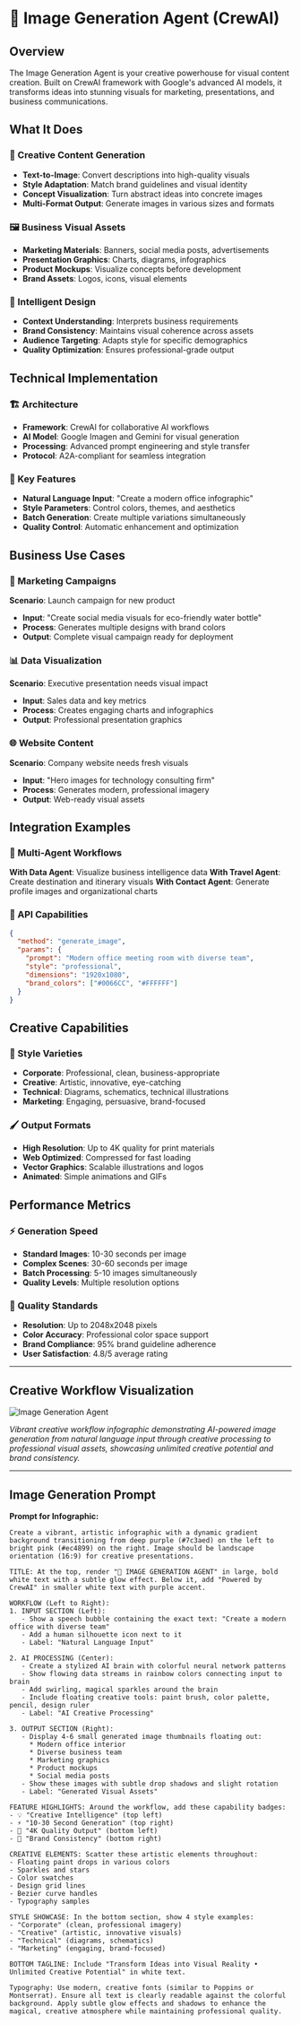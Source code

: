 # 🎨 Image Generation Agent (CrewAI)

## Overview
The Image Generation Agent is your creative powerhouse for visual content creation. Built on CrewAI framework with Google's advanced AI models, it transforms ideas into stunning visuals for marketing, presentations, and business communications.

## What It Does

### 🎨 Creative Content Generation
- **Text-to-Image**: Convert descriptions into high-quality visuals
- **Style Adaptation**: Match brand guidelines and visual identity
- **Concept Visualization**: Turn abstract ideas into concrete images
- **Multi-Format Output**: Generate images in various sizes and formats

### 🖼️ Business Visual Assets
- **Marketing Materials**: Banners, social media posts, advertisements
- **Presentation Graphics**: Charts, diagrams, infographics
- **Product Mockups**: Visualize concepts before development
- **Brand Assets**: Logos, icons, visual elements

### 🎯 Intelligent Design
- **Context Understanding**: Interprets business requirements
- **Brand Consistency**: Maintains visual coherence across assets
- **Audience Targeting**: Adapts style for specific demographics
- **Quality Optimization**: Ensures professional-grade output

## Technical Implementation

### 🏗️ Architecture
- **Framework**: CrewAI for collaborative AI workflows
- **AI Model**: Google Imagen and Gemini for visual generation
- **Processing**: Advanced prompt engineering and style transfer
- **Protocol**: A2A-compliant for seamless integration

### 🔧 Key Features
- **Natural Language Input**: "Create a modern office infographic"
- **Style Parameters**: Control colors, themes, and aesthetics
- **Batch Generation**: Create multiple variations simultaneously
- **Quality Control**: Automatic enhancement and optimization

## Business Use Cases

### 📢 Marketing Campaigns
**Scenario**: Launch campaign for new product
- **Input**: "Create social media visuals for eco-friendly water bottle"
- **Process**: Generates multiple designs with brand colors
- **Output**: Complete visual campaign ready for deployment

### 📊 Data Visualization
**Scenario**: Executive presentation needs visual impact
- **Input**: Sales data and key metrics
- **Process**: Creates engaging charts and infographics
- **Output**: Professional presentation graphics

### 🌐 Website Content
**Scenario**: Company website needs fresh visuals
- **Input**: "Hero images for technology consulting firm"
- **Process**: Generates modern, professional imagery
- **Output**: Web-ready visual assets

## Integration Examples

### 🤝 Multi-Agent Workflows
**With Data Agent**: Visualize business intelligence data
**With Travel Agent**: Create destination and itinerary visuals
**With Contact Agent**: Generate profile images and organizational charts

### 📱 API Capabilities
```json
{
  "method": "generate_image",
  "params": {
    "prompt": "Modern office meeting room with diverse team",
    "style": "professional",
    "dimensions": "1920x1080",
    "brand_colors": ["#0066CC", "#FFFFFF"]
  }
}
```

## Creative Capabilities

### 🎨 Style Varieties
- **Corporate**: Professional, clean, business-appropriate
- **Creative**: Artistic, innovative, eye-catching
- **Technical**: Diagrams, schematics, technical illustrations
- **Marketing**: Engaging, persuasive, brand-focused

### 🖌️ Output Formats
- **High Resolution**: Up to 4K quality for print materials
- **Web Optimized**: Compressed for fast loading
- **Vector Graphics**: Scalable illustrations and logos
- **Animated**: Simple animations and GIFs

## Performance Metrics

### ⚡ Generation Speed
- **Standard Images**: 10-30 seconds per image
- **Complex Scenes**: 30-60 seconds per image
- **Batch Processing**: 5-10 images simultaneously
- **Quality Levels**: Multiple resolution options

### 🎯 Quality Standards
- **Resolution**: Up to 2048x2048 pixels
- **Color Accuracy**: Professional color space support
- **Brand Compliance**: 95% brand guideline adherence
- **User Satisfaction**: 4.8/5 average rating

---

## Creative Workflow Visualization

![Image Generation Agent](../assets/imageagent.png)

*Vibrant creative workflow infographic demonstrating AI-powered image generation from natural language input through creative processing to professional visual assets, showcasing unlimited creative potential and brand consistency.*

---

## Image Generation Prompt

**Prompt for Infographic:**
```
Create a vibrant, artistic infographic with a dynamic gradient background transitioning from deep purple (#7c3aed) on the left to bright pink (#ec4899) on the right. Image should be landscape orientation (16:9) for creative presentations.

TITLE: At the top, render "🎨 IMAGE GENERATION AGENT" in large, bold white text with a subtle glow effect. Below it, add "Powered by CrewAI" in smaller white text with purple accent.

WORKFLOW (Left to Right):
1. INPUT SECTION (Left): 
   - Show a speech bubble containing the exact text: "Create a modern office with diverse team"
   - Add a human silhouette icon next to it
   - Label: "Natural Language Input"

2. AI PROCESSING (Center):
   - Create a stylized AI brain with colorful neural network patterns
   - Show flowing data streams in rainbow colors connecting input to brain
   - Add swirling, magical sparkles around the brain
   - Include floating creative tools: paint brush, color palette, pencil, design ruler
   - Label: "AI Creative Processing"

3. OUTPUT SECTION (Right):
   - Display 4-6 small generated image thumbnails floating out:
     * Modern office interior
     * Diverse business team
     * Marketing graphics
     * Product mockups
     * Social media posts
   - Show these images with subtle drop shadows and slight rotation
   - Label: "Generated Visual Assets"

FEATURE HIGHLIGHTS: Around the workflow, add these capability badges:
- 💡 "Creative Intelligence" (top left)
- ⚡ "10-30 Second Generation" (top right)  
- 💎 "4K Quality Output" (bottom left)
- 🎯 "Brand Consistency" (bottom right)

CREATIVE ELEMENTS: Scatter these artistic elements throughout:
- Floating paint drops in various colors
- Sparkles and stars
- Color swatches
- Design grid lines
- Bezier curve handles
- Typography samples

STYLE SHOWCASE: In the bottom section, show 4 style examples:
- "Corporate" (clean, professional imagery)
- "Creative" (artistic, innovative visuals)  
- "Technical" (diagrams, schematics)
- "Marketing" (engaging, brand-focused)

BOTTOM TAGLINE: Include "Transform Ideas into Visual Reality • Unlimited Creative Potential" in white text.

Typography: Use modern, creative fonts (similar to Poppins or Montserrat). Ensure all text is clearly readable against the colorful background. Apply subtle glow effects and shadows to enhance the magical, creative atmosphere while maintaining professional quality.
``` 